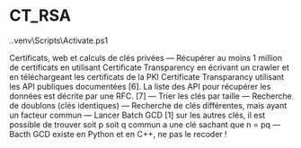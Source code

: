 # CT_RSA

.\.venv\Scripts\Activate.ps1

Certificats, web et calculs de clés privées
— Récupérer au moins 1 million de certificats en utilisant Certificate Transparency en écrivant un crawler
et en téléchargeant les certificats de la PKI Certificate Transparancy utilisant les API publiques
documentées [6]. La liste des API pour récupérer les données est décrite par une RFC. [7]
— Trier les clés par taille
— Recherche de doublons (clés identiques)
— Recherche de clés différentes, mais ayant un facteur commun
— Lancer Batch GCD [1] sur les autres clés, il est possible de trouver soit p soit q commun a une clé
sachant que n = pq
— Bacth GCD existe en Python et en C++, ne pas le recoder !
